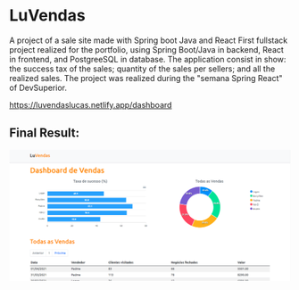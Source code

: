 # LuVendas
A project of a sale site made with Spring boot Java and React 
First fullstack project realized for the portfolio, using Spring Boot/Java in backend, React in frontend, and PostgreeSQL in database. The application consist in show: the success tax of the sales; quantity of the sales per sellers; and all the realized sales.
The project was realized during the "semana Spring React" of DevSuperior.

https://luvendaslucas.netlify.app/dashboard

<h2>Final Result:</h2>

<img src="./finalResult.png">

